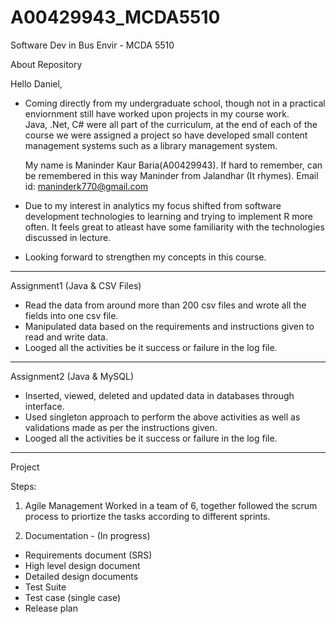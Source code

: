 # A00429943_MCDA5510
Software Dev in Bus Envir - MCDA 5510

About Repository

Hello Daniel,
 - Coming directly from my undergraduate school,  though not in a practical enviornment still have worked upon projects in my
   course work.    
   Java, .Net, C# were all part of the curriculum, at the end of each of the course we were assigned a project so have developed small
   content management systems such as a library management system. 
   
   My name is Maninder Kaur Baria(A00429943). If hard to remember, can be remembered in this way 
   Maninder from Jalandhar (It rhymes).
   Email id: maninderk770@gmail.com
 - Due to my interest in analytics my focus shifted from software development technologies to learning and trying to implement R more
   often. It feels great to atleast have some familiarity with the technologies discussed in lecture.
 - Looking forward to strengthen my concepts in this course.
 
 -----------------------------------------------------------------------------------------------------------------------------
 Assignment1 (Java & CSV Files)
 
- Read the data from around more than 200 csv files and wrote all the fields into one csv file.
- Manipulated data based on the requirements and instructions given to read and write data.
- Looged all the activities be it success or failure in the log file.
 
 -----------------------------------------------------------------------------------------------------------------------------
 Assignment2 (Java & MySQL)
 
 - Inserted, viewed, deleted and updated data in databases through interface.
 - Used singleton approach to perform the above activities as well as validations made as per the instructions given. 
 - Looged all the activities be it success or failure in the log file.
 
 -----------------------------------------------------------------------------------------------------------------------------
 Project
 
 Steps:
 
1) Agile Management
 Worked in a team of 6, together followed the scrum process to priortize the tasks according to different sprints.

2) Documentation -  (In progress)
-	Requirements document (SRS) 
- High level design document
-	Detailed design documents
-	Test Suite
-	Test case (single case) 
-	Release plan

 
 
 
 
 
 
 
 
